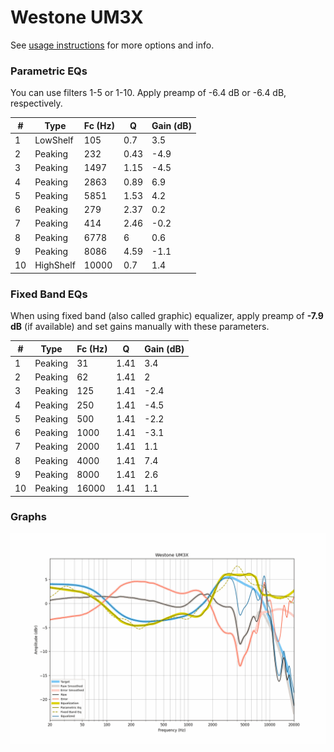# Westone UM3X
See [usage instructions](https://github.com/jaakkopasanen/AutoEq#usage) for more options and info.

### Parametric EQs
You can use filters 1-5 or 1-10. Apply preamp of -6.4 dB or -6.4 dB, respectively.

|   # | Type      |   Fc (Hz) |    Q |   Gain (dB) |
|-----|-----------|-----------|------|-------------|
|   1 | LowShelf  |       105 | 0.7  |         3.5 |
|   2 | Peaking   |       232 | 0.43 |        -4.9 |
|   3 | Peaking   |      1497 | 1.15 |        -4.5 |
|   4 | Peaking   |      2863 | 0.89 |         6.9 |
|   5 | Peaking   |      5851 | 1.53 |         4.2 |
|   6 | Peaking   |       279 | 2.37 |         0.2 |
|   7 | Peaking   |       414 | 2.46 |        -0.2 |
|   8 | Peaking   |      6778 | 6    |         0.6 |
|   9 | Peaking   |      8086 | 4.59 |        -1.1 |
|  10 | HighShelf |     10000 | 0.7  |         1.4 |

### Fixed Band EQs
When using fixed band (also called graphic) equalizer, apply preamp of **-7.9 dB** (if available) and set gains manually with these parameters.

|   # | Type    |   Fc (Hz) |    Q |   Gain (dB) |
|-----|---------|-----------|------|-------------|
|   1 | Peaking |        31 | 1.41 |         3.4 |
|   2 | Peaking |        62 | 1.41 |         2   |
|   3 | Peaking |       125 | 1.41 |        -2.4 |
|   4 | Peaking |       250 | 1.41 |        -4.5 |
|   5 | Peaking |       500 | 1.41 |        -2.2 |
|   6 | Peaking |      1000 | 1.41 |        -3.1 |
|   7 | Peaking |      2000 | 1.41 |         1.1 |
|   8 | Peaking |      4000 | 1.41 |         7.4 |
|   9 | Peaking |      8000 | 1.41 |         2.6 |
|  10 | Peaking |     16000 | 1.41 |         1.1 |

### Graphs
![](./Westone%20UM3X.png)
